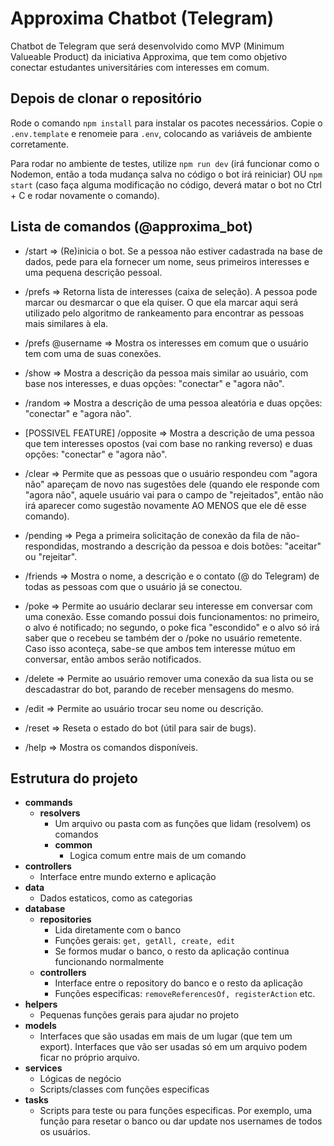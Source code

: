 # Approxima Chatbot (Telegram)

Chatbot de Telegram que será desenvolvido como MVP (Minimum Valueable Product) da iniciativa Approxima, que tem como objetivo conectar estudantes universitáries com interesses em comum.

## Depois de clonar o repositório

Rode o comando `npm install` para instalar os pacotes necessários.
Copie o `.env.template` e renomeie para `.env`, colocando as variáveis de ambiente corretamente.

Para rodar no ambiente de testes, utilize `npm run dev` (irá funcionar como o Nodemon, então a toda mudança salva no código o bot irá reiniciar) OU `npm start` (caso faça alguma modificação no código, deverá matar o bot no Ctrl + C e rodar novamente o comando).

## Lista de comandos (@approxima_bot)

- /start => (Re)inicia o bot. Se a pessoa não estiver cadastrada na base de dados, pede para ela fornecer um nome, seus primeiros interesses e uma pequena descrição pessoal.

- /prefs => Retorna lista de interesses (caixa de seleção). A pessoa pode marcar ou desmarcar o que ela quiser. O que ela marcar aqui será utilizado pelo algoritmo de rankeamento para encontrar as pessoas mais similares à ela.

- /prefs @username => Mostra os interesses em comum que o usuário tem com uma de suas conexões.

- /show => Mostra a descrição da pessoa mais similar ao usuário, com base nos interesses, e duas opções: "conectar" e "agora não".

- /random => Mostra a descrição de uma pessoa aleatória e duas opções: "conectar" e "agora não".

- [POSSIVEL FEATURE] /opposite => Mostra a descrição de uma pessoa que tem interesses opostos (vai com base no ranking reverso) e duas opções: "conectar" e "agora não".

- /clear => Permite que as pessoas que o usuário respondeu com "agora não" apareçam de novo nas sugestões dele (quando ele responde com "agora não", aquele usuário vai para o campo de "rejeitados", então não irá aparecer como sugestão novamente AO MENOS que ele dê esse comando).

- /pending => Pega a primeira solicitação de conexão da fila de não-respondidas, mostrando a descrição da pessoa e dois botões: "aceitar" ou "rejeitar".

- /friends => Mostra o nome, a descrição e o contato (@ do Telegram) de todas as pessoas com que o usuário já se conectou.

- /poke => Permite ao usuário declarar seu interesse em conversar com uma conexão. Esse comando possui dois funcionamentos: no primeiro, o alvo é notificado; no segundo, o poke fica "escondido" e o alvo só irá saber que o recebeu se também der o /poke no usuário remetente. Caso isso aconteça, sabe-se que ambos tem interesse mútuo em conversar, então ambos serão notificados.

- /delete => Permite ao usuário remover uma conexão da sua lista ou se descadastrar do bot, parando de receber mensagens do mesmo.

- /edit => Permite ao usuário trocar seu nome ou descrição.

- /reset => Reseta o estado do bot (útil para sair de bugs).

- /help => Mostra os comandos disponíveis.

## Estrutura do projeto

- **commands**
  - **resolvers**
    - Um arquivo ou pasta com as funções que lidam (resolvem) os comandos
    - **common**
      - Logica comum entre mais de um comando
- **controllers**
  - Interface entre mundo externo e aplicação
- **data**
  - Dados estaticos, como as categorias
- **database**
  - **repositories**
    - Lida diretamente com o banco
    - Funções gerais: `get, getAll, create, edit`
    - Se formos mudar o banco, o resto da aplicação continua funcionando normalmente
  - **controllers**
    - Interface entre o repository do banco e o resto da aplicação
    - Funções especificas: `removeReferencesOf, registerAction` etc.
- **helpers**
  - Pequenas funções gerais para ajudar no projeto
- **models**
  - Interfaces que são usadas em mais de um lugar (que tem um export). Interfaces que vão ser usadas só em um arquivo podem ficar no próprio arquivo.
- **services**
  - Lógicas de negócio
  - Scripts/classes com funções especificas
- **tasks**
  - Scripts para teste ou para funções especificas. Por exemplo, uma função para resetar o banco ou dar update nos usernames de todos os usuários.
